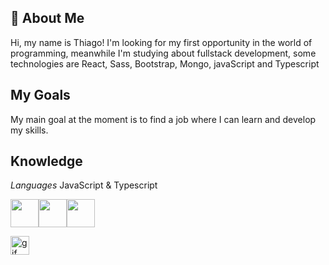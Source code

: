 
## 🚀 About Me
Hi, my name is Thiago! I'm looking for my first opportunity in the world of programming, meanwhile I'm studying about fullstack development, some technologies are React, Sass, Bootstrap, Mongo, javaScript and Typescript


## My Goals

My main goal at the moment is to find a job where I can learn and develop my skills.


## Knowledge

*Languages*
JavaScript & Typescript

          


<img src="https://cdn.jsdelivr.net/gh/devicons/devicon/icons/html5/html5-original.svg" width="45px" height="45px" /><img src="https://cdn.jsdelivr.net/gh/devicons/devicon/icons/css3/css3-original.svg" width="45px" height="45px"/><img src="https://cdn.jsdelivr.net/gh/devicons/devicon/icons/javascript/javascript-original.svg" width="45px" height="45px" />    

<img alt="gif legal" title="Readme" src="https://media0.giphy.com/media/dxn6fRlTIShoeBr69N/giphy.webp?cid=ecf05e477ieb47qv524p3h9emcmzfp4bakds4z5on12egzu9&rid=giphy.webp&ct=g" width=30px height=30px>
